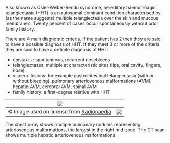 Also known as Osler\-Weber\-Rendu syndrome, hereditary haemorrhagic telangiectasia (HHT) is an autosomal dominant condition characterised by (as the name suggests) multiple telangiectasia over the skin and mucous membranes. Twenty percent of cases occur spontaneously without prior family history.  
  
There are 4 main diagnostic criteria. If the patient has 2 then they are said to have a possible diagnosis of HHT. If they meet 3 or more of the criteria they are said to have a definite diagnosis of HHT:  
* epistaxis : spontaneous, recurrent nosebleeds
* telangiectases: multiple at characteristic sites (lips, oral cavity, fingers, nose)
* visceral lesions: for example gastrointestinal telangiectasia (with or without bleeding), pulmonary arteriovenous malformations (AVM), hepatic AVM, cerebral AVM, spinal AVM
* family history: a first\-degree relative with HHT

  


| [![](https://d32xxyeh8kfs8k.cloudfront.net/images_Passmedicine/xrb088.jpg)](https://d32xxyeh8kfs8k.cloudfront.net/images_Passmedicine/xrb088b.jpg) | |
| --- | --- |
| © Image used on license from [Radiopaedia](http://www.radiopaedia.org/) | [![](https://d32xxyeh8kfs8k.cloudfront.net/css/images/mag_glass.png)](https://d32xxyeh8kfs8k.cloudfront.net/images_Passmedicine/xrb088b.jpg) |

The chest x\-ray shows multiple pulmonary nodules representing arteriovenous malformations, the largest in the right mid\-zone. The CT scan shows multiple hepatic arteriovenous malformations